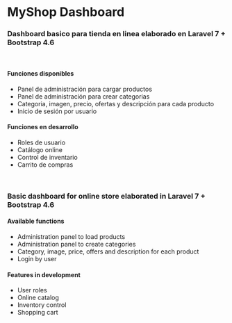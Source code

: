 <h1>MyShop Dashboard</h1>
</hr>
<h3>Dashboard basico para tienda en linea elaborado en Laravel 7 + Bootstrap 4.6</h3><br>
</hr>
<h4>Funciones disponibles</h4>
<ul>
    <li>Panel de administración para cargar productos</li>
    <li>Panel de administración para crear categorias</li>
    <li>Categoria, imagen, precio, ofertas y descripción para cada producto</li>
    <li>Inicio de sesión por usuario</li>
</ul>
<h4>Funciones en desarrollo</h4>
<ul>
    <li>Roles de usuario</li>
    <li>Catálogo online</li>
    <li>Control de inventario</li>
    <li>Carrito de compras</li>
</ul>
</hr>
<br>
<h3>Basic dashboard for online store elaborated in Laravel 7 + Bootstrap 4.6</h3> 
</hr>
<h4> Available functions </h4>
<ul>
     <li> Administration panel to load products </li>
     <li> Administration panel to create categories </li>
     <li> Category, image, price, offers and description for each product </li>
     <li> Login by user </li>
</ul>
<h4> Features in development </h4>
<ul>
     <li> User roles </li>
     <li> Online catalog </li>
     <li> Inventory control </li>
     <li> Shopping cart </li>
</ul>
